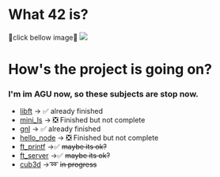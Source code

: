 # What 42 is?
📛click bellow image📛
<a href="https://42tokyo.jp/"><img src="https://user-images.githubusercontent.com/58177127/105044755-70e61880-5aaa-11eb-9706-816463cb518a.png"></a>

# How's the project is going on?

### I'm im AGU now, so these subjects are stop now.

* <a href="https://github.com/HinataKikuchi/42-cursus/tree/master/libft">libft</a> -> ✅ already finished
* <a href="https://github.com/HinataKikuchi/42-cursus/tree/master/mini_ls">mini_ls</a> -> ❎ Finished but not complete
* <a href="https://github.com/HinataKikuchi/42-cursus/tree/master/gnl">gnl</a> -> ✅ already finished
* <a href="https://github.com/HinataKikuchi/42-cursus/tree/master/hello_node">hello_node</a> -> ❎ Finished but not complete
* <a href="https://github.com/HinataKikuchi/42-cursus/tree/master/ft_printf">ft_printf</a> ->✅ ~~maybe its ok?~~
* <a href="https://github.com/HinataKikuchi/42-cursus/tree/master/ft_server">ft_server</a> ->✅ ~~maybe its ok?~~
* <a href="https://github.com/HinataKikuchi/42-cursus/tree/master/cub3d">cub3d</a> ->➿ ~~in progress~~
